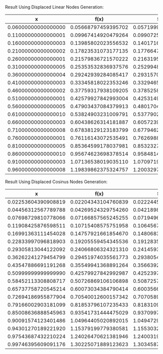
Result Using Displaced Linear Nodes Generation:

 |           x           |         f(x)         |         S(x)         |      \|f(x)-S(x)\|      |
 |-----------------------|----------------------|----------------------|-----------------------|
 |   0.06000000000000000 |  0.05668797459395702 |  0.05719998770684534 |  -0.00051201311288832 |
 |   0.11000000000000001 |  0.09967414920479264 |  0.09907259687626803 |   0.00060155232852462 |
 |   0.16000000000000003 |  0.13985802023556532 |  0.14017160282199936 |  -0.00031358258643405 |
 |   0.21000000000000002 |  0.17823531073177135 |  0.17766477201274283 |   0.00057053871902851 |
 |   0.26000000000000001 |  0.21579836721570222 |  0.21631952577629010 |  -0.00052115856058788 |
 |   0.31000000000000005 |  0.25353532836937576 |  0.25299488083520322 |   0.00054044753417254 |
 |   0.36000000000000004 |  0.29242939284085417 |  0.29315701845776904 |  -0.00072762561691486 |
 |   0.41000000000000003 |  0.33345818022353246 |  0.33294655148455210 |   0.00051162873898036 |
 |   0.46000000000000002 |  0.37759317938109205 |  0.37852585780090731 |  -0.00093267841981526 |
 |   0.51000000000000001 |  0.42579927842993004 |  0.42531493259547221 |   0.00048434583445783 |
 |   0.56000000000000005 |  0.47903437084379913 |  0.48017046341883857 |  -0.00113609257503944 |
 |   0.61000000000000010 |  0.53824903231009791 |  0.53779024554775101 |   0.00045878676234690 |
 |   0.66000000000000003 |  0.60438626314181887 |  0.60572397716013560 |  -0.00133771401831673 |
 |   0.71000000000000008 |  0.67838129123183799 |  0.67794621703127644 |   0.00043507420056155 |
 |   0.76000000000000001 |  0.76116143072535491 |  0.76269887978011197 |  -0.00153744905475706 |
 |   0.81000000000000005 |  0.85364599178037981 |  0.85323271660693911 |   0.00041327517344070 |
 |   0.86000000000000010 |  0.95674623698378514 |  0.95848149209509725 |  -0.00173525511131212 |
 |   0.91000000000000003 |  1.07136538019035110 |  1.07097197026324453 |   0.00039340992710657 |
 |   0.96000000000000008 |  1.19839862375324757 |  1.20032975599363789 |  -0.00193113224039032 |

Result Using Displaced Cosinus Nodes Generation:

 |           x           |         f(x)         |         S(x)         |      \|f(x)-S(x)\|      |
 |-----------------------|----------------------|----------------------|-----------------------|
 |   0.02253604390908819 |  0.02204343104760839 |  0.02224453191524056 |  -0.00020110086763217 |
 |   0.04456312567789788 |  0.04269524329754260 |  0.04218983788407398 |   0.00050540541346862 |
 |   0.07698729810778066 |  0.07166857565245255 |  0.07194961788276960 |  -0.00028104223031705 |
 |   0.11908425876598511 |  0.10715408575751958 |  0.10645672891994792 |   0.00069735683757166 |
 |   0.16991363111454028 |  0.14757921661854670 |  0.14806838563452768 |  -0.00048916901598098 |
 |   0.22833997096818903 |  0.19205559454345536 |  0.19128359972855041 |   0.00077199481490495 |
 |   0.29305813044122092 |  0.24066806324321310 |  0.24145933743034859 |  -0.00079127418713548 |
 |   0.36262241279454799 |  0.29451974035561773 |  0.29380542045537600 |   0.00071431990024173 |
 |   0.43547886691191268 |  0.35549941368891264 |  0.35663921941696758 |  -0.00113980572805494 |
 |   0.50999999999999990 |  0.42579927842992987 |  0.42523970968476832 |   0.00055956874516155 |
 |   0.58452113308808717 |  0.50726869106106898 |  0.50872578921229150 |  -0.00145709815122252 |
 |   0.65737758720545214 |  0.60073034384790414 |  0.60035665420243378 |   0.00037368964547035 |
 |   0.72694186955877904 |  0.70540012600157342 |  0.70705896562276693 |  -0.00165883962119351 |
 |   0.79166002903181099 |  0.81853796107235433 |  0.81831095442263291 |   0.00022700664972142 |
 |   0.85008636888545963 |  0.93541731444475029 |  0.93709978260781057 |  -0.00168246816306028 |
 |   0.90091574123401486 |  1.04964405020892015 |  1.04947296025163839 |   0.00017108995728177 |
 |   0.94301270189221920 |  1.15379199779380581 |  1.15530322009500330 |  -0.00151122230119749 |
 |   0.97543687432210224 |  1.24026470621381946 |  1.24003190934316843 |   0.00023279687065103 |
 |   0.99746395609091176 |  1.30225071889123623 |  1.30345872576768507 |  -0.00120800687644884 |